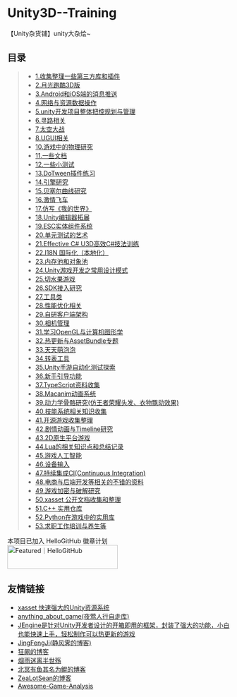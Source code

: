 # Unity3D--Training
【Unity杂货铺】unity大杂烩~   
## 目录  
>* [1.收集整理一些第三方库和插件](https://github.com/XINCGer/Unity3DTraining/tree/master/3rdPlugins)  
>* [2.月光跑酷3D版](https://github.com/XINCGer/Unity3DTraining/tree/master/3DMoonRunner)
>* [3.Android和iOS端的消息推送](https://github.com/XINCGer/Unity3DTraining/tree/master/Notification)  
>* [4.网络与资源数据操作](https://github.com/XINCGer/Unity3DTraining/tree/master/NetWorkAndResources)  
>* [5.unity开发项目整体把控规划与管理](https://github.com/XINCGer/Unity3DTraining/tree/master/OverCallControl/)  
>* [6.寻路相关](https://github.com/XINCGer/Unity3DTraining/tree/master/Pathfinding)  
>* [7.太空大战](https://github.com/XINCGer/Unity3DTraining/tree/master/SpaceShooter)  
>* [8.UGUI相关](https://github.com/XINCGer/Unity3DTraining/tree/master/UGUITraining)  
>* [10.游戏中的物理研究](https://github.com/XINCGer/Unity3DTraining/tree/master/PhysicsStudy)  
>* [11.一些文档](https://github.com/XINCGer/Unity3DTraining/tree/master/Doc)   
>* [12.一些小测试](https://github.com/XINCGer/Unity3DTraining/tree/master/SomeTest)   
>* [13.DoTween插件练习](https://github.com/XINCGer/Unity3DTraining/tree/master/DoTweenTraining)  
>* [14.引擎研究](https://github.com/XINCGer/Unity3DTraining/tree/master/Engine)  
>* [15.贝塞尔曲线研究](https://github.com/XINCGer/Unity3DTraining/tree/master/BezierTest)  
>* [16.激情飞车](https://github.com/XINCGer/FURIOUS_MOTORSPORT)  
>* [17.仿写《我的世界》](https://github.com/XINCGer/Unity3DTraining/tree/master/Minecraft)  
>* [18.Unity编辑器拓展](https://github.com/XINCGer/Unity3DTraining/tree/master/UnityEditorExtension)  
>* [19.ESC实体组件系统](https://github.com/XINCGer/Unity3DTraining/tree/master/ECS)  
>* [20.单元测试的艺术](https://github.com/XINCGer/Unity3DTraining/tree/master/Unit4Unity)  
>* [21.Effective C# U3D高效C#技法训练](https://github.com/XINCGer/Unity3DTraining/tree/master/Effective%20C%23)   
>* [22.I18N 国际化（本地化）](https://github.com/XINCGer/Unity3DTraining/tree/master/I18N_Localization)  
>* [23.内存池和对象池](https://github.com/XINCGer/Unity3DTraining/tree/master/MemoryPool_ObjectPool)  
>* [24.Unity游戏开发之常用设计模式](https://github.com/XINCGer/Unity3DTraining/tree/master/DesignPatterns)  
>* [25.切水果游戏](https://github.com/XINCGer/Unity3DTraining/tree/master/Fruit_Ninja)  
>* [26.SDK接入研究](https://github.com/XINCGer/Unity3DTraining/tree/master/SDK)   
>* [27.工具类](https://github.com/XINCGer/Unity3DTraining/tree/master/ToolKits)  
>* [28.性能优化相关](https://github.com/XINCGer/Unity3DTraining/tree/master/PerformanceOptimization)  
>* [29.自研客户端架构](https://github.com/XINCGer/ColaFrameWork)  
>* [30.相机管理](https://github.com/XINCGer/Unity3DTraining/tree/master/AboutCamera)  
>* [31.学习OpenGL与计算机图形学](https://github.com/XINCGer/Unity3DTraining/tree/master/LearningOpenGL)  
>* [32.热更新与AssetBundle专题](https://github.com/XINCGer/Unity3DTraining/tree/master/HotUpdate)  
>* [33.天天萌泡泡](https://github.com/XINCGer/BubbleShooter)  
>* [34.转表工具](https://github.com/XINCGer/Unity3DTraining/tree/master/XlsxTools)  
>* [35.Unity手游自动化测试探索](https://github.com/XINCGer/Unity3DTraining/tree/master/AutomationTesting)  
>* [36.新手引导功能](https://github.com/XINCGer/Unity3DTraining/tree/master/GuideSystem)  
>* [37.TypeScript资料收集](https://github.com/XINCGer/Unity3DTraining/tree/master/TypeScript)  
>* [38.Macanim动画系统](https://github.com/XINCGer/Unity3DTraining/tree/master/MacanimSystem)  
>* [39.动力学骨骼研究(仿王者荣耀头发、衣物飘动效果)](https://github.com/XINCGer/Unity3DTraining/tree/master/DynamicBones)  
>* [40.技能系统相关知识收集 ](https://github.com/XINCGer/Unity3DTraining/tree/master/AboutSkill)  
>* [41.开源游戏收集整理](https://github.com/XINCGer/Unity3DTraining/tree/master/OpenSourceGame)  
>* [42.剧情动画与Timeline研究](https://github.com/XINCGer/Unity3DTraining/tree/master/CutsceneTimeline)  
>* [43.2D原生平台游戏](https://github.com/XINCGer/Unity3DTraining/tree/master/2DPlatformer)  
>* [44.Lua的相关知识点和总结记录](https://github.com/XINCGer/Unity3DTraining/tree/master/lua)  
>* [45.游戏人工智能](https://github.com/XINCGer/Unity3DTraining/tree/master/AI)  
>* [46.设备输入](https://github.com/XINCGer/Unity3DTraining/tree/master/InputAndTouch)  
>* [47.持续集成CI(Continuous Integration)](https://github.com/XINCGer/Unity3DTraining/tree/master/CI)  
>* [48.电商与后端开发等相关的不错的资料](https://github.com/XINCGer/Unity3DTraining/tree/master/ServerDevlop)  
>* [49.游戏加密与破解研究](https://github.com/XINCGer/Unity3DTraining/tree/master/Crack)  
>* [50.xasset 公开文档收集和整理](https://github.com/XINCGer/Unity3DTraining/tree/master/xasset_doc)  
>* [51.C++ 实用仓库](https://github.com/XINCGer/Unity3DTraining/tree/master/CPlusPlus)  
>* [52.Python在游戏中的实用库](https://github.com/XINCGer/Unity3DTraining/tree/master/PythonInGame)  
>* [53.求职工作培训与养生等](https://github.com/XINCGer/Unity3DTraining/tree/master/AboutJob)  

本项目已加入 HelloGitHub 徽章计划  
<a href="https://hellogithub.com/repository/01f97c45ff134f8fa2af1f5a61d7bdf2" target="_blank"><img src="https://api.hellogithub.com/v1/widgets/recommend.svg?rid=01f97c45ff134f8fa2af1f5a61d7bdf2&claim_uid=1P4wxSvrEyZidfq" alt="Featured｜HelloGitHub" style="width: 250px; height: 54px;" width="250" height="54" /></a>

## 友情链接  
* [xasset 快速强大的Unity资源系统](https://github.com/xasset/xasset)  
* [anything_about_game(夜莺人行自走库)](https://github.com/killop/anything_about_game)  
* [JEngine是针对Unity开发者设计的开箱即用的框架，封装了强大的功能，小白也能快速上手，轻松制作可以热更新的游戏](https://github.com/JasonXuDeveloper/JEngine)  
* [JingFengJi(静风霁的博客)](https://www.jingfengji.tech/)  
* [狂飙的博客](https://networm.me/)  
* [烟雨迷离半世殇](https://www.lfzxb.top/)  
* [北冥有鱼其名为鲲的博客](https://www.cnblogs.com/xin-lover/)  
* [ZeaLotSean的博客](https://asuka4every.top/)
* [Awesome-Game-Analysis](https://github.com/OTFCG/Awesome-Game-Analysis)  

